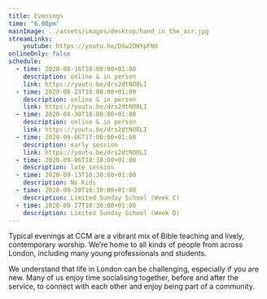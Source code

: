 ```yaml
---
title: Evenings
time: "6.00pm"
mainImage: ../assets/images/desktop/hand_in_the_air.jpg
streamLinks:
    youtube: https://youtu.be/DSw2OWYpFN0
onlineOnly: false
schedule:
  - time: 2020-08-16T18:00:00+01:00
    description: online & in person
    link: https://youtu.be/drs2dtNO0LI
  - time: 2020-08-23T18:00:00+01:00
    description: online & in person
    link: https://youtu.be/drs2dtNO0LI
  - time: 2020-08-30T18:00:00+01:00
    description: online & in person
    link: https://youtu.be/drs2dtNO0LI
  - time: 2020-09-06T17:00:00+01:00
    description: early session
    link: https://youtu.be/drs2dtNO0LI
  - time: 2020-09-06T18:30:00+01:00
    description: late session
  - time: 2020-09-13T10:30:00+01:00
    description: No Kids
  - time: 2020-09-20T10:30:00+01:00
    description: Limited Sunday School (Week C)
  - time: 2020-09-27T10:30:00+01:00
    description: Limited Sunday School (Week D)
---
```

Typical evenings at CCM are a vibrant mix of Bible teaching and lively, contemporary worship. We’re home to all kinds of people from across London, including many young professionals and students.

We understand that life in London can be challenging, especially if you are new. Many of us enjoy time socialising together, before and after the service, to connect with each other and enjoy being part of a community.
